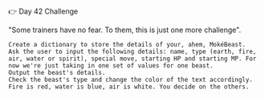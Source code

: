 
👉 Day 42 Challenge

"Some trainers have no fear. To them, this is just one more challenge".

    Create a dictionary to store the details of your, ahem, MokéBeast.
    Ask the user to input the following details: name, type (earth, fire, air, water or spirit), special move, starting HP and starting MP. For now we're just taking in one set of values for one beast.
    Output the beast's details.
    Check the beast's type and change the color of the text accordingly. Fire is red, water is blue, air is white. You decide on the others.
